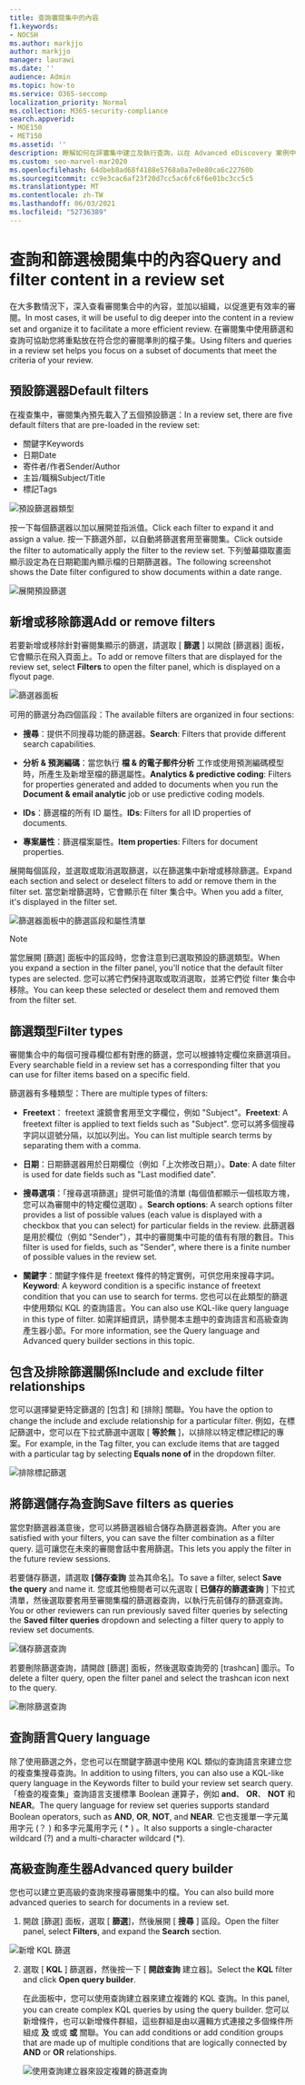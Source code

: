 ```yaml
---
title: 查詢審閱集中的內容
f1.keywords:
- NOCSH
ms.author: markjjo
author: markjjo
manager: laurawi
ms.date: ''
audience: Admin
ms.topic: how-to
ms.service: O365-seccomp
localization_priority: Normal
ms.collection: M365-security-compliance
search.appverid:
- MOE150
- MET150
ms.assetid: ''
description: 瞭解如何在評審集中建立及執行查詢，以在 Advanced eDiscovery 案例中組織內容，以進行更有效率的審閱。
ms.custom: seo-marvel-mar2020
ms.openlocfilehash: 64dbeb8ad68f4188e5768a0a7e0e80ca6c22760b
ms.sourcegitcommit: cc9e3cac6af23f20d7cc5ac6fc6f6e01bc3cc5c5
ms.translationtype: MT
ms.contentlocale: zh-TW
ms.lasthandoff: 06/03/2021
ms.locfileid: "52736389"
---
```

# <a name="query-and-filter-content-in-a-review-set"></a><span data-ttu-id="18838-103">查詢和篩選檢閱集中的內容</span><span class="sxs-lookup"><span data-stu-id="18838-103">Query and filter content in a review set</span></span>

<span data-ttu-id="18838-104">在大多數情況下，深入查看審閱集合中的內容，並加以組織，以促進更有效率的審閱。</span><span class="sxs-lookup"><span data-stu-id="18838-104">In most cases, it will be useful to dig deeper into the content in a review set and organize it to facilitate a more efficient review.</span></span> <span data-ttu-id="18838-105">在審閱集中使用篩選和查詢可協助您將重點放在符合您的審閱準則的檔子集。</span><span class="sxs-lookup"><span data-stu-id="18838-105">Using filters and queries in a review set helps you focus on a subset of documents that meet the criteria of your review.</span></span>

## <a name="default-filters"></a><span data-ttu-id="18838-106">預設篩選器</span><span class="sxs-lookup"><span data-stu-id="18838-106">Default filters</span></span>

<span data-ttu-id="18838-107">在複查集中，審閱集內預先載入了五個預設篩選：</span><span class="sxs-lookup"><span data-stu-id="18838-107">In a review set, there are five default filters that are pre-loaded in the review set:</span></span>

- <span data-ttu-id="18838-108">關鍵字</span><span class="sxs-lookup"><span data-stu-id="18838-108">Keywords</span></span>
- <span data-ttu-id="18838-109">日期</span><span class="sxs-lookup"><span data-stu-id="18838-109">Date</span></span>
- <span data-ttu-id="18838-110">寄件者/作者</span><span class="sxs-lookup"><span data-stu-id="18838-110">Sender/Author</span></span>
- <span data-ttu-id="18838-111">主旨/職稱</span><span class="sxs-lookup"><span data-stu-id="18838-111">Subject/Title</span></span>
- <span data-ttu-id="18838-112">標記</span><span class="sxs-lookup"><span data-stu-id="18838-112">Tags</span></span>

![預設篩選器類型](../media/DefaultFilterTypes.png)

<span data-ttu-id="18838-114">按一下每個篩選器以加以展開並指派值。</span><span class="sxs-lookup"><span data-stu-id="18838-114">Click each filter to expand it and assign a value.</span></span> <span data-ttu-id="18838-115">按一下篩選外部，以自動將篩選套用至審閱集。</span><span class="sxs-lookup"><span data-stu-id="18838-115">Click outside the filter to automatically apply the filter to the review set.</span></span> <span data-ttu-id="18838-116">下列螢幕擷取畫面顯示設定為在日期範圍內顯示檔的日期篩選器。</span><span class="sxs-lookup"><span data-stu-id="18838-116">The following screenshot shows the Date filter configured to show documents within a date range.</span></span>

![展開預設篩選](../media/ExpandedFilter.png)

## <a name="add-or-remove-filters"></a><span data-ttu-id="18838-118">新增或移除篩選</span><span class="sxs-lookup"><span data-stu-id="18838-118">Add or remove filters</span></span>

<span data-ttu-id="18838-119">若要新增或移除針對審閱集顯示的篩選，請選取 [ **篩選** ] 以開啟 [篩選器] 面板，它會顯示在飛入頁面上。</span><span class="sxs-lookup"><span data-stu-id="18838-119">To add or remove filters that are displayed for the review set, select **Filters** to open the filter panel, which is displayed on a flyout page.</span></span> 

![篩選器面板](../media/FilterPanel.png)

<span data-ttu-id="18838-121">可用的篩選分為四個區段：</span><span class="sxs-lookup"><span data-stu-id="18838-121">The available filters are organized in four sections:</span></span>

- <span data-ttu-id="18838-122">**搜尋**：提供不同搜尋功能的篩選器。</span><span class="sxs-lookup"><span data-stu-id="18838-122">**Search**: Filters that provide different search capabilities.</span></span>

- <span data-ttu-id="18838-123">**分析 & 預測編碼**：當您執行 **檔 & 的電子郵件分析** 工作或使用預測編碼模型時，所產生及新增至檔的篩選屬性。</span><span class="sxs-lookup"><span data-stu-id="18838-123">**Analytics & predictive coding**: Filters for properties generated and added to documents when you run the **Document & email analytic** job or use predictive coding models.</span></span>

- <span data-ttu-id="18838-124">**IDs**：篩選檔的所有 ID 屬性。</span><span class="sxs-lookup"><span data-stu-id="18838-124">**IDs**: Filters for all ID properties of documents.</span></span>

- <span data-ttu-id="18838-125">**專案屬性**：篩選檔案屬性。</span><span class="sxs-lookup"><span data-stu-id="18838-125">**Item properties**: Filters for document properties.</span></span> 

<span data-ttu-id="18838-126">展開每個區段，並選取或取消選取篩選，以在篩選集中新增或移除篩選。</span><span class="sxs-lookup"><span data-stu-id="18838-126">Expand each section and select or deselect filters to add or remove them in the filter set.</span></span> <span data-ttu-id="18838-127">當您新增篩選時，它會顯示在 filter 集合中。</span><span class="sxs-lookup"><span data-stu-id="18838-127">When you add a filter, it's displayed in the filter set.</span></span> 

![篩選器面板中的篩選區段和屬性清單](../media/FilterPanel2.png)

> [!NOTE]
> <span data-ttu-id="18838-129">當您展開 [篩選] 面板中的區段時，您會注意到已選取預設的篩選類型。</span><span class="sxs-lookup"><span data-stu-id="18838-129">When you expand a section in the filter panel, you'll notice that the default filter types are selected.</span></span> <span data-ttu-id="18838-130">您可以將它們保持選取或取消選取，並將它們從 filter 集合中移除。</span><span class="sxs-lookup"><span data-stu-id="18838-130">You can keep these selected or deselect them and removed them from the filter set.</span></span> 

## <a name="filter-types"></a><span data-ttu-id="18838-131">篩選類型</span><span class="sxs-lookup"><span data-stu-id="18838-131">Filter types</span></span>

<span data-ttu-id="18838-132">審閱集合中的每個可搜尋欄位都有對應的篩選，您可以根據特定欄位來篩選項目。</span><span class="sxs-lookup"><span data-stu-id="18838-132">Every searchable field in a review set has a corresponding filter that you can use for filter items based on a specific field.</span></span>

<span data-ttu-id="18838-133">篩選器有多種類型：</span><span class="sxs-lookup"><span data-stu-id="18838-133">There are multiple types of filters:</span></span>

- <span data-ttu-id="18838-134">**Freetext**： freetext 濾鏡會套用至文字欄位，例如 "Subject"。</span><span class="sxs-lookup"><span data-stu-id="18838-134">**Freetext**: A freetext filter is applied to text fields such as "Subject".</span></span> <span data-ttu-id="18838-135">您可以將多個搜尋字詞以逗號分隔，以加以列出。</span><span class="sxs-lookup"><span data-stu-id="18838-135">You can list multiple search terms by separating them with a comma.</span></span>

- <span data-ttu-id="18838-136">**日期**：日期篩選器用於日期欄位（例如「上次修改日期」）。</span><span class="sxs-lookup"><span data-stu-id="18838-136">**Date**: A date filter is used for date fields such as "Last modified date".</span></span>

- <span data-ttu-id="18838-137">**搜尋選項**：「搜尋選項篩選」提供可能值的清單 (每個值都顯示一個核取方塊，您可以為審閱中的特定欄位選取) 。</span><span class="sxs-lookup"><span data-stu-id="18838-137">**Search options**: A search options filter provides a list of possible values (each value is displayed with a checkbox that you can select) for particular fields in the review.</span></span> <span data-ttu-id="18838-138">此篩選器是用於欄位（例如 "Sender"），其中的審閱集中可能的值有有限的數目。</span><span class="sxs-lookup"><span data-stu-id="18838-138">This filter is used for fields, such as "Sender", where there is a finite number of possible values in the review set.</span></span>

- <span data-ttu-id="18838-139">**關鍵字**：關鍵字條件是 freetext 條件的特定實例，可供您用來搜尋字詞。</span><span class="sxs-lookup"><span data-stu-id="18838-139">**Keyword**: A keyword condition is a specific instance of freetext condition that you can use to search for terms.</span></span> <span data-ttu-id="18838-140">您也可以在此類型的篩選中使用類似 KQL 的查詢語言。</span><span class="sxs-lookup"><span data-stu-id="18838-140">You can also use KQL-like query language in this type of filter.</span></span> <span data-ttu-id="18838-141">如需詳細資訊，請參閱本主題中的查詢語言和高級查詢產生器小節。</span><span class="sxs-lookup"><span data-stu-id="18838-141">For more information, see the Query language and Advanced query builder sections in this topic.</span></span>

## <a name="include-and-exclude-filter-relationships"></a><span data-ttu-id="18838-142">包含及排除篩選關係</span><span class="sxs-lookup"><span data-stu-id="18838-142">Include and exclude filter relationships</span></span>

<span data-ttu-id="18838-143">您可以選擇變更特定篩選的 [包含] 和 [排除] 關聯。</span><span class="sxs-lookup"><span data-stu-id="18838-143">You have the option to change the include and exclude relationship for a particular filter.</span></span> <span data-ttu-id="18838-144">例如，在標記篩選中，您可以在下拉式篩選中選取 [ **等於無** ]，以排除以特定標記標記的專案。</span><span class="sxs-lookup"><span data-stu-id="18838-144">For example, in the Tag filter, you can exclude items that are tagged with a particular tag by selecting **Equals none of** in the dropdown filter.</span></span> 

![排除標記篩選](../media/TagFilterExclude.png)

## <a name="save-filters-as-queries"></a><span data-ttu-id="18838-146">將篩選儲存為查詢</span><span class="sxs-lookup"><span data-stu-id="18838-146">Save filters as queries</span></span>

<span data-ttu-id="18838-147">當您對篩選器滿意後，您可以將篩選器組合儲存為篩選器查詢。</span><span class="sxs-lookup"><span data-stu-id="18838-147">After you are satisfied with your filters, you can save the filter combination as a filter query.</span></span> <span data-ttu-id="18838-148">這可讓您在未來的審閱會話中套用篩選。</span><span class="sxs-lookup"><span data-stu-id="18838-148">This lets you apply the filter in the future review sessions.</span></span>

<span data-ttu-id="18838-149">若要儲存篩選，請選取 **[儲存查詢** 並為其命名]。</span><span class="sxs-lookup"><span data-stu-id="18838-149">To save a filter, select **Save the query** and name it.</span></span> <span data-ttu-id="18838-150">您或其他檢閱者可以先選取 [ **已儲存的篩選查詢** ] 下拉式清單，然後選取要套用至審閱集檔的篩選器查詢，以執行先前儲存的篩選查詢。</span><span class="sxs-lookup"><span data-stu-id="18838-150">You or other reviewers can run previously saved filter queries by selecting the **Saved filter queries** dropdown and selecting a filter query to apply to review set documents.</span></span> 

![儲存篩選查詢](../media/SaveFilterQuery.png)

<span data-ttu-id="18838-152">若要刪除篩選查詢，請開啟 [篩選] 面板，然後選取查詢旁的 [trashcan] 圖示。</span><span class="sxs-lookup"><span data-stu-id="18838-152">To delete a filter query, open the filter panel and select the trashcan icon next to the query.</span></span>

![刪除篩選查詢](../media/DeleteFilterQuery.png)

## <a name="query-language"></a><span data-ttu-id="18838-154">查詢語言</span><span class="sxs-lookup"><span data-stu-id="18838-154">Query language</span></span>

<span data-ttu-id="18838-155">除了使用篩選之外，您也可以在關鍵字篩選中使用 KQL 類似的查詢語言來建立您的複查集搜尋查詢。</span><span class="sxs-lookup"><span data-stu-id="18838-155">In addition to using filters, you can also use a KQL-like query language in the Keywords filter to build your review set search query.</span></span> <span data-ttu-id="18838-156">「檢查的複查集」查詢語言支援標準 Boolean 運算子，例如 **and**、 **OR**、 **NOT** 和 **NEAR**。</span><span class="sxs-lookup"><span data-stu-id="18838-156">The query language for review set queries supports standard Boolean operators, such as **AND**, **OR**, **NOT**, and **NEAR**.</span></span> <span data-ttu-id="18838-157">它也支援單一字元萬用字元 (？ ) 和多字元萬用字元 ( \* ) 。</span><span class="sxs-lookup"><span data-stu-id="18838-157">It also supports a single-character wildcard (?) and a multi-character wildcard (\*).</span></span>

## <a name="advanced-query-builder"></a><span data-ttu-id="18838-158">高級查詢產生器</span><span class="sxs-lookup"><span data-stu-id="18838-158">Advanced query builder</span></span>

<span data-ttu-id="18838-159">您也可以建立更高級的查詢來搜尋審閱集中的檔。</span><span class="sxs-lookup"><span data-stu-id="18838-159">You can also build more advanced queries to search for documents in a review set.</span></span>

1. <span data-ttu-id="18838-160">開啟 [篩選] 面板，選取 [ **篩選**]，然後展開 [ **搜尋** ] 區段。</span><span class="sxs-lookup"><span data-stu-id="18838-160">Open the filter panel, select **Filters**, and expand the **Search** section.</span></span>

  ![新增 KQL 篩選](../media/AddKQLFilter.png)

2. <span data-ttu-id="18838-162">選取 [ **KQL** ] 篩選器，然後按一下 [ **開啟查詢** 建立器]。</span><span class="sxs-lookup"><span data-stu-id="18838-162">Select the **KQL** filter and click **Open query builder**.</span></span>

   <span data-ttu-id="18838-163">在此面板中，您可以使用查詢建立器來建立複雜的 KQL 查詢。</span><span class="sxs-lookup"><span data-stu-id="18838-163">In this panel, you can create complex KQL queries by using the query builder.</span></span> <span data-ttu-id="18838-164">您可以新增條件，也可以新增條件群組，這些群組是由以邏輯方式連接之多個條件所組成 **及** 或或 **或** 關聯。</span><span class="sxs-lookup"><span data-stu-id="18838-164">You can add conditions or add condition groups that are made up of multiple conditions that are logically connected by **AND** or **OR** relationships.</span></span>

   ![使用查詢建立器來設定複雜的篩選查詢](../media/ComplexQuery.png)
